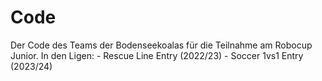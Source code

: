 # Code

Der Code des Teams der Bodenseekoalas für die Teilnahme am Robocup Junior. 
In den Ligen:
          - Rescue Line Entry (2022/23)
          - Soccer 1vs1 Entry (2023/24)

                                      
